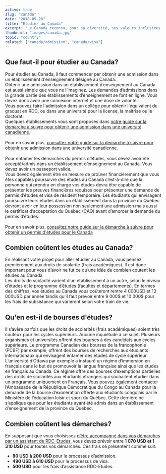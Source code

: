```yaml
---
active: true
slug: "canada"
date: "2018-05-28"
title: "Étudier au Canada"
excerpt: "Le Canada reconnu, pour sa diversité, ses valeurs inclusives et sa qualité de vie élevée, est considéré à l’international comme un de meilleurs pays au monde où vivre et étudier.  Etudier au Canada constitue non seulement un énorme privilège mais aussi une opportunité à saisir avec grand coeur."
thumbnail: "images/canada.jpg"
topic: "country"
related: ["canada/admission", "canada/visa"]
---
```


## Que faut-il pour étudier au Canada?

Pour étudier au Canada, il faut commencer par obtenir une admission dans un établissement d'enseignement désigné au Canada.\
Obtenir une admission dans un établissement d’enseignement au Canada est aussi simple que vous ne l’imaginez.
Les demandes d’admissions dans la grande partie des établissements d’enseignement se font en ligne. Vous devez donc avoir une connexion internet et une dose de volonté.\
Vous pouvez faire l'admission dans un collège pour obtenir l'équivalent du graduat en RDC, ou dans une université pour la license, la maitrise ou le doctorat.\
Quelques établissements vous sont proposés dans [notre guide sur la demarche à suivre pour obtenir une admission dans une université canadienne.](/guides/canada/admission)
\
\
Pour en savoir plus, [consultez notre guide sur la demarche à suivre pour obtenir une admission dans une université canadienne.](/guides/canada/admission)
\
\
Pour entamer les démarches du permis d’études, vous devez avoir été accepté/admis dans un établissement d’enseignement au Canada. Vous devez avoir un passeport valide.  
Vous devez également être en mesure de prouver financièrement que vous êtes capables poursuivre des études au Canada c’est-à-dire que la personne qui prendra en charge vos études devra être capable de présenter les preuves financières requises pour présenter une demande de permis d’études et visa de résident temporaire.
Les étudiants qui envisagent poursuivre leurs études dans un établissement dans la province du Québec devront avoir en leur possession non seulement une admission mais aussi le certificat d’acceptation du Québec (CAQ) avant d’amorcer la demande du permis d’études.
\
\
Pour en savoir plus, [consultez notre guide sur la démarche à suivre pour obtenir un permis d'études pour le Canada](/guides/canada/visa)

## Combien coûtent les études au Canada?

En réalisant votre projet pour aller étudier au Canada, vous pensez premièrement aux droits de scolarité (frais académiques).
Il est donc important pour vous d’avoir ne fut ce qu’une idée de combien coutent les études au Canada.\
Les droits de scolarité varient d’un établissement à un autre, selon le niveau d’études et le programme d’études (facultés et départements).
En termes des chiffres, vos études au Canada vous coûteront rentre 4 000USD et 13 000USD par année tandis qu'il faut prévoir entre 9 000$ et 10 000$ pour les frais de subsistance qui varieront selon votre train de vie.

## Qu'en est-il de bourses d'études?

Il s’avère parfois que les droits de scolarités (frais académiques) soient très couteux pour les cycles supérieurs. Aucune inquiétude à ce sujet.
Plusieurs organismes et universités offrent des bourses à des candidats aux cycles supérieurs.
Le programme Canadien des bourses de la francophonie (PCBF) par exemple, offrent des bourses de recherches aux étudiants internationaux qui envisagent entamer des études de cycle supérieur.  
L’université d’Ottawa par exemple a instauré un régime d’immersion en français dans le but de promouvoir la langue française ainsi que les études en français au Canada.
Ce régime offre des bourses d’exemptions partielles des droits de scolarités aux étudiants étrangers qui souhaitent étudier dans un programme uniquement en Français.
Vous pouvez également contacter l’Ambassade de la République Démocratique du Congo au Canada pour la demande de la bourse d’exonération offerte aux étudiants congolais par le Ministère de l’éducation loisir et sport du Québec.
Cette dernière ne s’applique que pour les étudiants ayant été admis dans un établissement d’enseignement de la province du Québec.

## Combien coûtent les démarches?

En supposant que vous choisissez [d’être accompagné dans vos démarches par un assistant de RDC-Etudes](/accompagnement), vous devez prévoir entre **1 070 USD et 1 310 USD** pour toutes vos démarches.
Ces frais se présentent comme suit:

* **80 USD à 200 USD** pour le processus d’admission.
* **490 USD à 610 USD** pour le processus de visa.
* **500 USD** pour les frais d’assistance RDC-Etudes.
